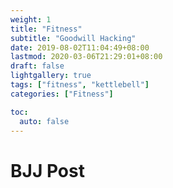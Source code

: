 ```yaml
---
weight: 1
title: "Fitness"
subtitle: "Goodwill Hacking"
date: 2019-08-02T11:04:49+08:00
lastmod: 2020-03-06T21:29:01+08:00
draft: false
lightgallery: true
tags: ["fitness", "kettlebell"]
categories: ["Fitness"]

toc:
  auto: false
---
```


# BJJ Post
